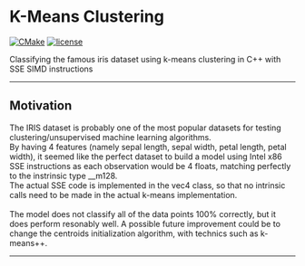 K-Means Clustering
=====
[![CMake](https://github.com/aotodev/iris_kmeans/actions/workflows/cmake.yml/badge.svg)](https://github.com/aotodev/iris_kmeans/actions/workflows/cmake.yml)
[![license](https://img.shields.io/badge/license-MIT-blue.svg)](https://git.stabletec.com/utilities/vksbc/blob/master/LICENSE)

Classifying the famous iris dataset using k-means clustering in C++ with SSE SIMD instructions

***

## Motivation
The IRIS dataset is probably one of the most popular datasets for testing clustering/unsupervised machine learning algorithms.<br />
By having 4 features (namely sepal length, sepal width, petal length, petal width), it seemed like the perfect dataset to build a model using Intel x86 SSE instructions as each observation would be 4 floats, matching perfectly to the instrinsic type __m128. <br />
The actual SSE code is implemented in the vec4 class, so that no intrinsic calls need to be made in the actual k-means implementation.<br />
<br />
The model does not classify all of the data points 100% correctly, but it does perform resonably well. A possible future improvement could be to change the centroids initialization algorithm, with technics such as k-means++.
***
